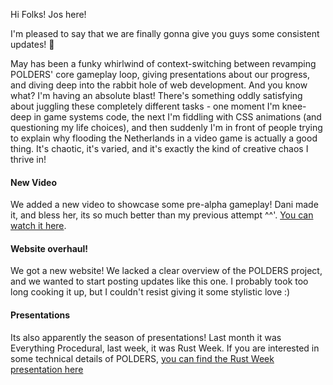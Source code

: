 Hi Folks! Jos here! 

I'm pleased to say that we are finally gonna give you guys some consistent updates! 🎉

May has been a funky whirlwind of context-switching between revamping POLDERS' core gameplay loop, giving presentations about our progress, and diving deep into the rabbit hole of web development. And you know what? I'm having an absolute blast! There's something oddly satisfying about juggling these completely different tasks - one moment I'm knee-deep in game systems code, the next I'm fiddling with CSS animations (and questioning my life choices), and then suddenly I'm in front of people trying to explain why flooding the Netherlands in a video game is actually a good thing. It's chaotic, it's varied, and it's exactly the kind of creative chaos I thrive in!

#### New Video
We added a new video to showcase some pre-alpha gameplay! Dani made it, and bless her, its so much better than my previous attempt ^^'. [You can watch it here](https://www.youtube.com/watch?v=AzYt_z4o8ro). 

#### Website overhaul!
We got a new website! We lacked a clear overview of the POLDERS project, and we wanted to start posting updates like this one. I probably took too long cooking it up, but I couldn't resist giving it some stylistic love :)

#### Presentations
Its also apparently the season of presentations! Last month it was Everything Procedural, last week, it was Rust Week. 
If you are interested in some technical details of POLDERS, [you can find the Rust Week presentation here](https://www.youtube.com/live/84bX1nPDBr4?feature=shared&t=5627) 
